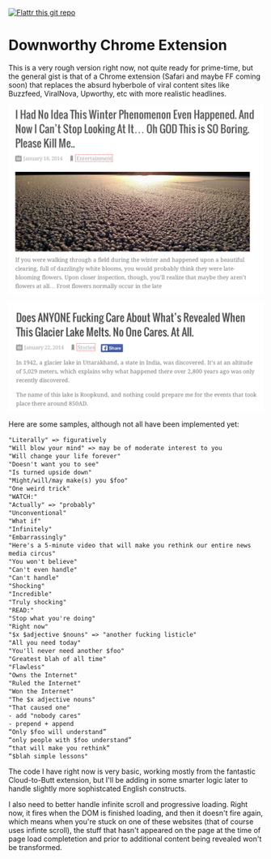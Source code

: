 [![Flattr this git repo](http://api.flattr.com/button/flattr-badge-large.png)](https://flattr.com/submit/auto?user_id=snipe&url=http://github.com/snipe/downworthy&title=Downworthy&language=&tags=github&category=software)

Downworthy Chrome Extension
==========
This is a very rough version right now, not quite ready for prime-time, but the general 
gist is that of a Chrome extension (Safari and maybe FF coming soon) that replaces the absurd hyberbole of viral content sites like Buzzfeed, ViralNova, Upworthy, etc with more realistic headlines. 

![Alt text](/images/article.png?raw=true "Sample Screenshot") 

![Original Title: Nothing Could Prepare Me For What’s Revealed When This Glacier Lake Melts. OMG](/images/lake.png?raw=true "Nothing Could Prepare Me For What’s Revealed When This Glacier Lake Melts. OMG") 






Here are some samples, although not all have been implemented yet:

	"Literally" => figuratively
	"Will blow your mind" => may be of moderate interest to you
	"Will change your life forever"
	"Doesn't want you to see"
	"Is turned upside down"
	"Might/will/may make(s) you $foo"
	"One weird trick"
	"WATCH:" 
	"Actually" => "probably"
	"Unconventional" 
	"What if"
	"Infinitely"
	"Embarrassingly"
	"Here's a 5-minute video that will make you rethink our entire news media circus"
	"You won't believe"
	"Can't even handle"
	"Can't handle"
	"Shocking"
	"Incredible"
	"Truly shocking"
	"READ:"
	"Stop what you're doing"
	"Right now"
	"$x $adjective $nouns" => "another fucking listicle"
	"All you need today"
	"You'll never need another $foo"
	"Greatest blah of all time"
	"Flawless"
	"Owns the Internet"
	"Ruled the Internet"
	"Won the Internet"
	"The $x adjective nouns"
	"That caused one"
	- add "nobody cares"
	- prepend + append
	“Only $foo will understand”
	“only people with $foo understand”
	“that will make you rethink”
	“$blah simple lessons"

The code I have right now is very basic, working mostly from the fantastic Cloud-to-Butt extension, but I'll be adding in some smarter logic later to handle slightly more sophistcated English constructs. 

I also need to better handle infinite scroll and progressive loading. Right now, it fires when the DOM is finished loading, and then it doesn't fire again, which means when you're stuck on one of these websites (that of course uses infinte scroll), the stuff that hasn't appeared on the page at the time of page load completetion and prior to additional content being revealed won't be transformed.
